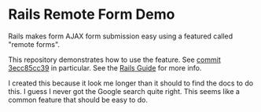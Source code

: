 Rails Remote Form Demo
======================

Rails makes form AJAX form submission easy using a featured called "remote
forms".

This repository demonstrates how to use the feature.  See
[commit 3ecc85cc39](https://github.com/mcary/remote-form-app/commit/3ecc85cc39421f0edf1bacaf1477c20442afd8d2)
in particular.  See the
[Rails Guide](http://guides.rubyonrails.org/working_with_javascript_in_rails.html#form-for)
for more info.

I created this because it look me longer than it should to find the
docs to do this.  I guess I never got the Google search quite right.
This seems like a common feature that should be easy to do.
